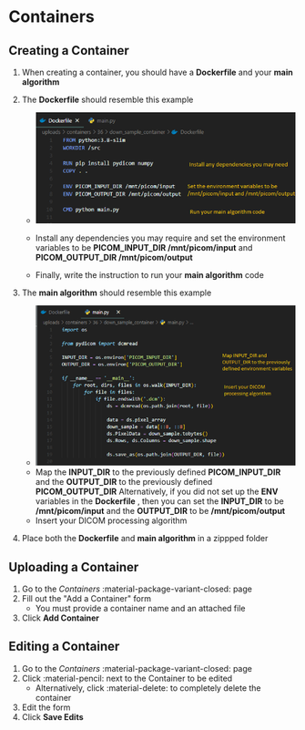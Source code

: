 # Containers

## Creating a Container

1. When creating a container, you should have a **Dockerfile** and your **main algorithm**
2. The **Dockerfile** should resemble this example
    * ![Screenshot](assets/docker-example.png)

    * Install any dependencies you may require and set the environment variables to be **PICOM_INPUT_DIR /mnt/picom/input** and **PICOM_OUTPUT_DIR /mnt/picom/output**
    * Finally, write the instruction to run your **main algorithm** code

3. The **main algorithm** should resemble this example
    * ![Screenshot](assets/main-algorithm-example.png)
    * Map the **INPUT_DIR** to the previously defined **PICOM_INPUT_DIR** and the **OUTPUT_DIR** to the previously defined **PICOM_OUTPUT_DIR**
     Alternatively, if you did not set up the **ENV** variables in the **Dockerfile** , then you can set the **INPUT_DIR** to be **/mnt/picom/input** and the **OUTPUT_DIR** to be **/mnt/picom/output**
    * Insert your DICOM processing algorithm
4. Place both the **Dockerfile** and **main algorithm** in a zippped folder

## Uploading a Container

1. Go to the _Containers_ :material-package-variant-closed: page
2. Fill out the "Add a Container" form
    * You must provide a container name and an attached file
3. Click **Add Container**

## Editing a Container

1. Go to the _Containers_ :material-package-variant-closed: page
2. Click :material-pencil: next to the Container to be edited
    * Alternatively, click :material-delete: to completely delete the container
3. Edit the form
4. Click **Save Edits**
